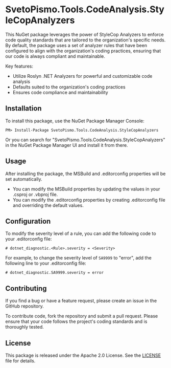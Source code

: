 ﻿# SvetoPismo.Tools.CodeAnalysis.StyleCopAnalyzers

This NuGet package leverages the power of StyleCop Analyzers
to enforce code quality standards that are tailored to the organization's specific needs.
By default,
the package uses a set of analyzer rules that have been configured to align with the organization's coding practices,
ensuring that our code is always compliant and maintainable.

Key features:

- Utilize Roslyn .NET Analyzers for powerful and customizable code analysis
- Defaults suited to the organization's coding practices
- Ensures code compliance and maintainability

## Installation
To install this package, use the NuGet Package Manager Console:

```shell
PM> Install-Package SvetoPismo.Tools.CodeAnalysis.StyleCopAnalyzers
```
Or you can search for "SvetoPismo.Tools.CodeAnalysis.StyleCopAnalyzers"
in the NuGet Package Manager UI and install it from there.

## Usage
After installing the package, the MSBuild and .editorconfig properties will be set automatically.
- You can modify the MSBuild properties by updating the values in your .csproj or .vbproj file.
- You can modify the .editorconfig properties by creating .editorconfig file and overriding the default values.

## Configuration

To modify the severity level of a rule, you can add the following code to your .editorconfig file:

```editorconfig
# dotnet_diagnostic.<Rule>.severity = <Severity>
```

For example, to change the severity level of `SA9999` to "error", add the following line to your .editorconfig file:

```editorconfig
# dotnet_diagnostic.SA9999.severity = error
```


## Contributing
If you find a bug or have a feature request, please create an issue in the GitHub repository.

To contribute code, fork the repository and submit a pull request.
Please ensure that your code follows the project's coding standards and is thoroughly tested.

## License
This package is released under the Apache 2.0 License. See the [LICENSE](LICENSE) file for details.

